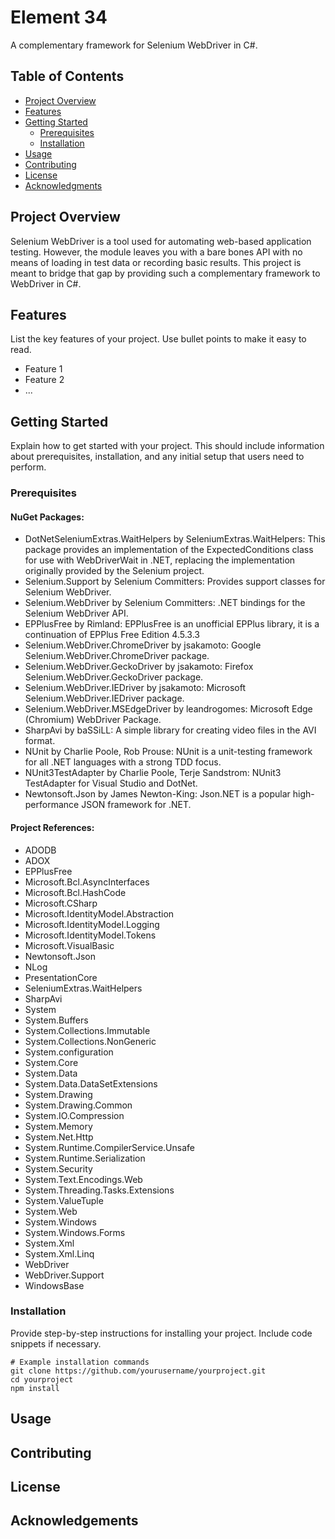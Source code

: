 # Element 34

A complementary framework for Selenium WebDriver in C#.

## Table of Contents

- [Project Overview](#project-overview)
- [Features](#features)
- [Getting Started](#getting-started)
  - [Prerequisites](#prerequisites)
  - [Installation](#installation)
- [Usage](#usage)
- [Contributing](#contributing)
- [License](#license)
- [Acknowledgments](#acknowledgments)

## Project Overview

Selenium WebDriver is a tool used for automating web-based application testing.  However, the module leaves you with a bare bones API with no means of loading in test data or recording basic results.  This project is meant to bridge that gap by providing such a complementary framework to WebDriver in C#.

## Features

List the key features of your project. Use bullet points to make it easy to read.

- Feature 1
- Feature 2
- ...

## Getting Started

Explain how to get started with your project. This should include information about prerequisites, installation, and any initial setup that users need to perform.

### Prerequisites

#### NuGet Packages:
- DotNetSeleniumExtras.WaitHelpers by SeleniumExtras.WaitHelpers: This package provides an implementation of the ExpectedConditions class for use with WebDriverWait in .NET, replacing the implementation originally provided by the Selenium project.
- Selenium.Support by Selenium Committers: Provides support classes for Selenium WebDriver.
- Selenium.WebDriver by Selenium Committers: .NET bindings for the Selenium WebDriver API.
- EPPlusFree by Rimland: EPPlusFree is an unofficial EPPlus library, it is a continuation of EPPlus Free Edition 4.5.3.3
- Selenium.WebDriver.ChromeDriver by jsakamoto: Google Selenium.WebDriver.ChromeDriver package.
- Selenium.WebDriver.GeckoDriver by jsakamoto: Firefox Selenium.WebDriver.GeckoDriver package.
- Selenium.WebDriver.IEDriver by jsakamoto: Microsoft Selenium.WebDriver.IEDriver package.
- Selenium.WebDriver.MSEdgeDriver by leandrogomes: Microsoft Edge (Chromium) WebDriver Package.
- SharpAvi by baSSiLL: A simple library for creating video files in the AVI format.
- NUnit by Charlie Poole, Rob Prouse: NUnit is a unit-testing framework for all .NET languages with a strong TDD focus.
- NUnit3TestAdapter by Charlie Poole, Terje Sandstrom:  NUnit3 TestAdapter for Visual Studio and DotNet.
- Newtonsoft.Json by James Newton-King: Json.NET is a popular high-performance JSON framework for .NET.

#### Project References:
- ADODB
- ADOX
- EPPlusFree
- Microsoft.Bcl.AsyncInterfaces
- Microsoft.Bcl.HashCode
- Microsoft.CSharp
- Microsoft.IdentityModel.Abstraction
- Microsoft.IdentityModel.Logging
- Microsoft.IdentityModel.Tokens
- Microsoft.VisualBasic
- Newtonsoft.Json
- NLog
- PresentationCore
- SeleniumExtras.WaitHelpers
- SharpAvi
- System
- System.Buffers
- System.Collections.Immutable
- System.Collections.NonGeneric
- System.configuration
- System.Core
- System.Data
- System.Data.DataSetExtensions
- System.Drawing
- System.Drawing.Common
- System.IO.Compression
- System.Memory
- System.Net.Http
- System.Runtime.CompilerService.Unsafe
- System.Runtime.Serialization
- System.Security
- System.Text.Encodings.Web
- System.Threading.Tasks.Extensions
- System.ValueTuple
- System.Web
- System.Windows
- System.Windows.Forms
- System.Xml
- System.Xml.Linq
- WebDriver
- WebDriver.Support
- WindowsBase

### Installation

Provide step-by-step instructions for installing your project. Include code snippets if necessary.

```shell
# Example installation commands
git clone https://github.com/yourusername/yourproject.git
cd yourproject
npm install
```

## Usage

## Contributing

## License

## Acknowledgements



